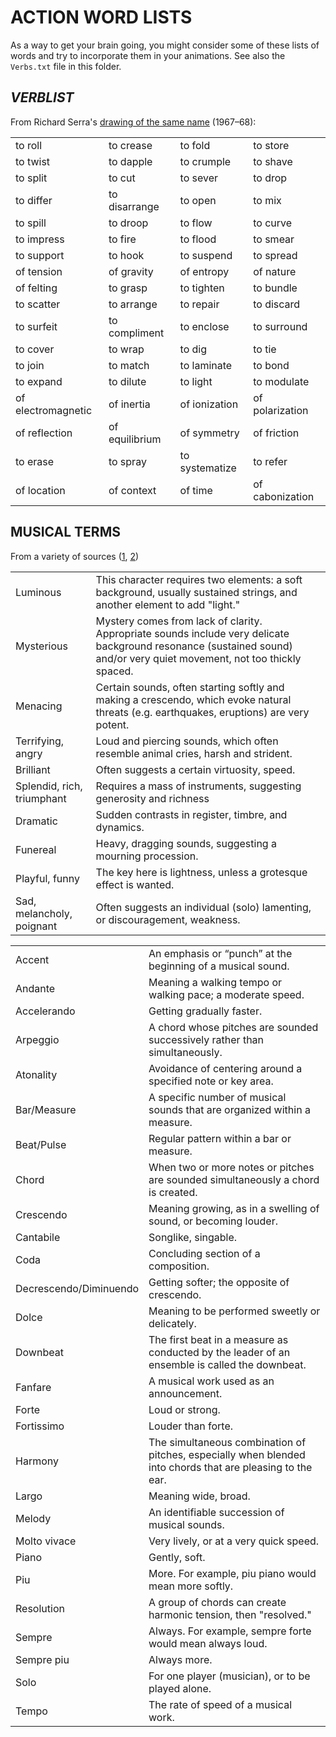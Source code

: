 
# ACTION WORD LISTS

As a way to get your brain going, you might consider some of these lists of words and try to incorporate them in your animations. See also the `Verbs.txt` file in this folder.

## *VERBLIST*  
From Richard Serra's [drawing of the same name](https://www.moma.org/collection/works/152793) (1967–68):  

|   |   |   |   |
|---|---|---|---|
to roll|to crease|to fold|to store|to bend|to shorten
to twist|to dapple|to crumple|to shave|to tear|to chip
to split|to cut|to sever|to drop|to remove|to simplify
to differ|to disarrange|to open|to mix|to splash|to knot
to spill|to droop|to flow|to curve|to lift|to inlay
to impress|to fire|to flood|to smear|to rotate|to swirl
to support|to hook|to suspend|to spread|to hang|to collect
of tension|of gravity|of entropy|of nature|of grouping|of layering
of felting|to grasp|to tighten|to bundle|to heap|to gather
to scatter|to arrange|to repair|to discard|to pair|to distribute
to surfeit|to compliment|to enclose|to surround|to encircle|to hole
to cover|to wrap|to dig|to tie|to bind|to weave
to join|to match|to laminate|to bond|to hinge|to mark
to expand|to dilute|to light|to modulate|to distill|of waves
of electromagnetic|of inertia|of ionization|of polarization|of refraction|of tides
of reflection|of equilibrium|of symmetry|of friction|to stretch|to bounce
to erase|to spray|to systematize|to refer|to force|of mapping
of location|of context|of time|of cabonization|to continue|

## MUSICAL TERMS  
From a variety of sources ([1](https://www.khanacademy.org/humanities/music/music-basics2/notes-rhythm/a/glossary-of-musical-terms), [2](https://www.laco.org/visit/glossary/))

|   |   |
|---|---|
Luminous|This character requires two elements: a soft background, usually sustained strings, and another element to add "light."
Mysterious|Mystery comes from lack of clarity. Appropriate sounds include very delicate background resonance (sustained sound) and/or very quiet movement, not too thickly spaced.
Menacing|Certain sounds, often starting softly and making a crescendo, which evoke natural threats (e.g. earthquakes, eruptions) are very potent.
Terrifying, angry|Loud and piercing sounds, which often resemble animal cries, harsh and strident.
Brilliant|Often suggests a certain virtuosity, speed.
Splendid, rich, triumphant|Requires a mass of instruments, suggesting generosity and richness
Dramatic|Sudden contrasts in register, timbre, and dynamics.
Funereal|Heavy, dragging sounds, suggesting a mourning procession.
Playful, funny|The key here is lightness, unless a grotesque effect is wanted.
Sad, melancholy, poignant|Often suggests an individual (solo) lamenting, or discouragement, weakness.

|   |   |
|---|---|
Accent|An emphasis or “punch” at the beginning of a musical sound.
Andante|Meaning a walking tempo or walking pace; a moderate speed.
Accelerando|Getting gradually faster.
Arpeggio|A chord whose pitches are sounded successively rather than simultaneously.
Atonality|Avoidance of centering around a specified note or key area.
Bar/Measure|A specific number of musical sounds that are organized within a measure.
Beat/Pulse|Regular pattern within a bar or measure.
Chord|When two or more notes or pitches are sounded simultaneously a chord is created.
Crescendo|Meaning growing, as in a swelling of sound, or becoming louder.
Cantabile|Songlike, singable.
Coda|Concluding section of a composition.
Decrescendo/Diminuendo|Getting softer; the opposite of crescendo.
Dolce|Meaning to be performed sweetly or delicately.
Downbeat|The first beat in a measure as conducted by the leader of an ensemble is called the downbeat.
Fanfare|A musical work used as an announcement.
Forte|Loud or strong.
Fortissimo|Louder than forte.
Harmony|The simultaneous combination of pitches, especially when blended into chords that are pleasing to the ear.
Largo|Meaning wide, broad.
Melody|An identifiable succession of musical sounds.
Molto vivace|Very lively, or at a very quick speed.
Piano|Gently, soft.
Piu|More. For example, piu piano would mean more softly.
Resolution|A group of chords can create harmonic tension, then "resolved."
Sempre|Always. For example, sempre forte would mean always loud.
Sempre piu|Always more.
Solo|For one player (musician), or to be played alone. 
Tempo|The rate of speed of a musical work.


